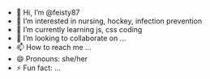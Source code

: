 - 👋 Hi, I’m @feisty87
- 👀 I’m interested in nursing, hockey, infection prevention
- 🌱 I’m currently learning js, css coding
- 💞️ I’m looking to collaborate on ...
- 📫 How to reach me ...
- 😄 Pronouns: she/her
- ⚡ Fun fact: ...

<!---
feisty87/feisty87 is a ✨ special ✨ repository because its `README.md` (this file) appears on your GitHub profile.
You can click the Preview link to take a look at your changes.
--->
